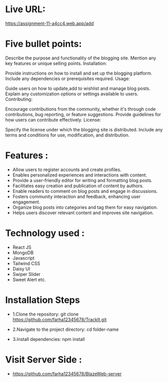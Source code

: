 # Live URL:

https://assignment-11-a4cc4.web.app/add



# Five bullet points:



Describe the purpose and functionality of the blogging site.
Mention any key features or unique selling points.
Installation:

Provide instructions on how to install and set up the blogging platform.
Include any dependencies or prerequisites required.
Usage:

Guide users on how to update,add to wishlist and manage blog posts.
Explain any customization options or settings available to users.
Contributing:

Encourage contributions from the community, whether it's through code contributions, bug reporting, or feature suggestions.
Provide guidelines for how users can contribute effectively.
License:

Specify the license under which the blogging site is distributed.
Include any terms and conditions for use, modification, and distribution.

# Features :
- Allow users to register accounts and create profiles.
- Enables personalized experiences and interactions with content.
- Provide a user-friendly editor for writing and formatting blog posts.
- Facilitates easy creation and publication of content by authors.
- Enable readers to comment on blog posts and engage in discussions.
- Fosters community interaction and feedback, enhancing user engagement.
- Organize blog posts into categories and tag them for easy navigation.
- Helps users discover relevant content and improves site navigation.

# Technology used :
- React JS
- MongoDB
- Javascript
- Tailwind CSS
- Daisy UI
- Swiper Slider
- Sweet Alert etc.

# Installation Steps
- 1.Clone the repository:
git clone https://github.com/farha12345678/TrackIt.git

- 2.Navigate to the project directory:
cd folder-name

- 3.Install dependencies:
npm install

# Visit Server Side :
- https://github.com/farha12345678/BlazeWeb-server

